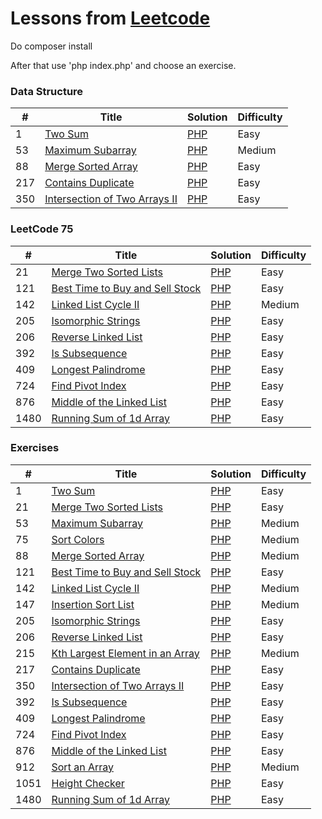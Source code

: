 Lessons from [Leetcode](https://leetcode.com/)
========

Do composer install

After that use 'php index.php' and choose an exercise.

### Data Structure
| #   | Title | Solution                                                                                                            | Difficulty |
|-----| ----- |---------------------------------------------------------------------------------------------------------------------|------------|
| 1   |[Two Sum](https://leetcode.com/problems/two-sum/)| [PHP](https://github.com/shadar147/leetcode/blob/master/Exercises/Thousand1/Hundred1/Ten1/Exercise1/Solution.php)   | Easy       |
| 53  |[Maximum Subarray](https://leetcode.com/problems/maximum-subarray)| [PHP](https://github.com/shadar147/leetcode/blob/master/Exercises/Thousand1/Hundred1/Ten6/Exercise51/Solution.php)  | Medium     |
| 88  |[Merge Sorted Array](https://leetcode.com/problems/merge-sorted-array)| [PHP](https://github.com/shadar147/leetcode/blob/master/Exercises/Thousand1/Hundred1/Ten9/Exercise88/Solution.php)  | Easy     |
| 217 |[Contains Duplicate](https://leetcode.com/problems/contains-duplicate)| [PHP](https://github.com/shadar147/leetcode/blob/master/Exercises/Thousand1/Hundred3/Ten2/Exercise217/Solution.php) | Easy       |
| 350 |[Intersection of Two Arrays II](https://leetcode.com/problems/intersection-of-two-arrays-ii)| [PHP](https://github.com/shadar147/leetcode/blob/master/Exercises/Thousand1/Hundred4/Ten6/Exercise350/Solution.php) | Easy       |

### LeetCode 75
| #    | Title | Solution                                                                                                             | Difficulty |
|------| ----- |----------------------------------------------------------------------------------------------------------------------|------------|
| 21   |[Merge Two Sorted Lists](https://leetcode.com/problems/merge-two-sorted-lists)| [PHP](https://github.com/shadar147/leetcode/blob/master/Exercises/Thousand1/Hundred1/Ten3/Exercise21/Solution.php)   | Easy       |
| 121  |[Best Time to Buy and Sell Stock](https://leetcode.com/problems/best-time-to-buy-and-sell-stock)| [PHP](https://github.com/shadar147/leetcode/blob/master/Exercises/Thousand1/Hundred2/Ten3/Exercise121/Solution.php)  | Easy     |
| 142  |[Linked List Cycle II](https://leetcode.com/problems/linked-list-cycle-ii)| [PHP](https://github.com/shadar147/leetcode/blob/master/Exercises/Thousand1/Hundred2/Ten5/Exercise142/Solution.php)  | Medium     |
| 205  |[Isomorphic Strings](https://leetcode.com/problems/isomorphic-strings)| [PHP](https://github.com/shadar147/leetcode/blob/master/Exercises/Thousand1/Hundred3/Ten1/Exercise205/Solution.php)  | Easy       |
| 206  |[Reverse Linked List](https://leetcode.com/problems/reverse-linked-list)| [PHP](https://github.com/shadar147/leetcode/blob/master/Exercises/Thousand1/Hundred3/Ten1/Exercise206/Solution.php)  | Easy       |
| 392  |[Is Subsequence](https://leetcode.com/problems/is-subsequence)| [PHP](https://github.com/shadar147/leetcode/blob/master/Exercises/Thousand1/Hundred4/Ten10/Exercise392/Solution.php) | Easy       |
| 409  |[Longest Palindrome](https://leetcode.com/problems/longest-palindrome)| [PHP](https://github.com/shadar147/leetcode/blob/master/Exercises/Thousand1/Hundred5/Ten1/Exercise409/Solution.php)  | Easy       |
| 724  |[Find Pivot Index](https://leetcode.com/problems/find-pivot-index)| [PHP](https://github.com/shadar147/leetcode/blob/master/Exercises/Thousand1/Hundred8/Ten3/Exercise724/Solution.php)  | Easy       |
| 876  |[Middle of the Linked List](https://leetcode.com/problems/middle-of-the-linked-list)| [PHP](https://github.com/shadar147/leetcode/blob/master/Exercises/Thousand1/Hundred9/Ten8/Exercise876/Solution.php)  | Easy       |
| 1480 |[Running Sum of 1d Array](https://leetcode.com/problems/running-sum-of-1d-array)| [PHP](https://github.com/shadar147/leetcode/blob/master/Exercises/Thousand2/Hundred5/Ten9/Exercise1480/Solution.php) | Easy       |

### Exercises
| #    | Title                                                                                          | Solution                                                                                                             | Difficulty |
|------|------------------------------------------------------------------------------------------------|----------------------------------------------------------------------------------------------------------------------|------------|
| 1    | [Two Sum](https://leetcode.com/problems/two-sum/)                                              | [PHP](https://github.com/shadar147/leetcode/blob/master/Exercises/Thousand1/Hundred1/Ten1//Exercise1/Solution.php)   | Easy       |
| 21   | [Merge Two Sorted Lists](https://leetcode.com/problems/merge-two-sorted-lists)                 | [PHP](https://github.com/shadar147/leetcode/blob/master/Exercises/Thousand1/Hundred1/Ten3/Exercise21/Solution.php)   | Easy       |
| 53   | [Maximum Subarray](https://leetcode.com/problems/maximum-subarray)                             | [PHP](https://github.com/shadar147/leetcode/blob/master/Exercises/Thousand1/Hundred1/Ten6/Exercise53/Solution.php)   | Medium     |
| 75   | [Sort Colors](https://leetcode.com/problems/sort-colors)                                       | [PHP](https://github.com/shadar147/leetcode/blob/master/Exercises/Thousand1/Hundred1/Ten8/Exercise75/Solution.php)   | Medium     |
| 88   | [Merge Sorted Array](https://leetcode.com/problems/merge-sorted-array)                         | [PHP](https://github.com/shadar147/leetcode/blob/master/Exercises/Thousand1/Hundred1/Ten9/Exercise88/Solution.php)   | Medium     |
| 121  | [Best Time to Buy and Sell Stock](https://leetcode.com/problems/best-time-to-buy-and-sell-stock) | [PHP](https://github.com/shadar147/leetcode/blob/master/Exercises/Thousand1/Hundred2/Ten3/Exercise121/Solution.php)  | Easy       |
| 142  | [Linked List Cycle II](https://leetcode.com/problems/linked-list-cycle-ii)                     | [PHP](https://github.com/shadar147/leetcode/blob/master/Exercises/Thousand1/Hundred2/Ten5/Exercise142/Solution.php)  | Medium     |
| 147  | [Insertion Sort List](https://leetcode.com/problems/insertion-sort-list)                       | [PHP](https://github.com/shadar147/leetcode/blob/master/Exercises/Thousand1/Hundred2/Ten5/Exercise147/Solution.php)  | Medium     |
| 205  | [Isomorphic Strings](https://leetcode.com/problems/isomorphic-strings)                         | [PHP](https://github.com/shadar147/leetcode/blob/master/Exercises/Thousand1/Hundred3/Ten1/Exercise205/Solution.php)  | Easy       |
| 206  | [Reverse Linked List](https://leetcode.com/problems/reverse-linked-list)                       | [PHP](https://github.com/shadar147/leetcode/blob/master/Exercises/Thousand1/Hundred3/Ten1/Exercise206/Solution.php)  | Easy       |
| 215  | [Kth Largest Element in an Array](https://leetcode.com/problems/kth-largest-element-in-an-array/)                         | [PHP](https://github.com/shadar147/leetcode/blob/master/Exercises/Thousand1/Hundred3/Ten2/Exercise215/Solution.php)  | Medium       |
| 217  | [Contains Duplicate](https://leetcode.com/problems/contains-duplicate)                         | [PHP](https://github.com/shadar147/leetcode/blob/master/Exercises/Thousand1/Hundred3/Ten2/Exercise217/Solution.php)  | Easy       |
| 350  | [Intersection of Two Arrays II](https://leetcode.com/problems/intersection-of-two-arrays-ii)   | [PHP](https://github.com/shadar147/leetcode/blob/master/Exercises/Thousand1/Hundred4/Ten6/Exercise350/Solution.php)  | Easy       |
| 392  | [Is Subsequence](https://leetcode.com/problems/is-subsequence)                                 | [PHP](https://github.com/shadar147/leetcode/blob/master/Exercises/Thousand1/Hundred4/Ten10/Exercise392/Solution.php) | Easy       |
| 409  | [Longest Palindrome](https://leetcode.com/problems/longest-palindrome)                         | [PHP](https://github.com/shadar147/leetcode/blob/master/Exercises/Thousand1/Hundred5/Ten1/Exercise409/Solution.php)  | Easy       |
| 724  | [Find Pivot Index](https://leetcode.com/problems/find-pivot-index)                             | [PHP](https://github.com/shadar147/leetcode/blob/master/Exercises/Thousand1/Hundred8/Ten3/Exercise724/Solution.php)  | Easy       |
| 876  | [Middle of the Linked List](https://leetcode.com/problems/middle-of-the-linked-list)           | [PHP](https://github.com/shadar147/leetcode/blob/master/Exercises/Thousand1/Hundred9/Ten8/Exercise876/Solution.php)  | Easy       |
| 912  | [Sort an Array](https://leetcode.com/problems/sort-an-array)            | [PHP](https://github.com/shadar147/leetcode/blob/master/Exercises/Thousand1/Hundred10/Ten2/Exercise912/Solution.php) | Medium     |
| 1051 | [Height Checker](https://leetcode.com/problems/height-checker)                                 | [PHP](https://github.com/shadar147/leetcode/blob/master/Exercises/Thousand2/Hundred1/Ten6/Exercise1051/Solution.php) | Easy       |
| 1480 | [Running Sum of 1d Array](https://leetcode.com/problems/running-sum-of-1d-array)               | [PHP](https://github.com/shadar147/leetcode/blob/master/Exercises/Thousand2/Hundred5/Ten9/Exercise1480/Solution.php) | Easy       |
